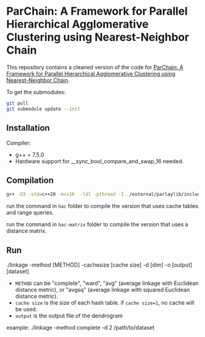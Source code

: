 # ParChain: A Framework for Parallel Hierarchical Agglomerative Clustering using Nearest-Neighbor Chain

This repository contains a cleaned version of the code for [ParChain: A Framework for Parallel Hierarchical Agglomerative Clustering using Nearest-Neighbor Chain](http://arxiv.org/abs/2106.04727).

To get the submodules:
```bash
git pull
git submodule update --init
```

## Installation

Compiler:
* g++ = 7.5.0
* Hardware support for __sync_bool_compare_and_swap_16 needed.

## Compilation

```bash
g++ -O3 -std=c++20 -mcx16  -ldl -pthread -I../external/parlaylib/include linkage.cpp -o linkage
```

run the command in `hac` folder to compile the version that uses cache tables and range queries. 

run the command in `hac-matrix` folder to compile the version that uses a distance matrix.



## Run

./linkage -method [METHOD] -cachesize [cache size] -d [dim] -o [output] [dataset]

* `METHOD` can be "complete",  "ward", "avg" (average linkage with Euclidean distance metric), or "avgsq" (average linkage with squared Euclidean distance metric).
* `cache size` is the size of each hash table. if `cache size=1`, no cache will be used. 
* `output` is the output file of the dendrogram

example: ./linkage -method complete -d 2 /path/to/dataset
